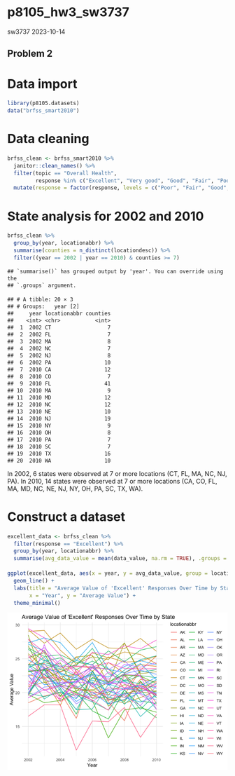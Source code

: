 p8105_hw3_sw3737
================
sw3737
2023-10-14

## Problem 2

# Data import

``` r
library(p8105.datasets)
data("brfss_smart2010")
```

# Data cleaning

``` r
brfss_clean <- brfss_smart2010 %>% 
  janitor::clean_names() %>%
  filter(topic == "Overall Health", 
         response %in% c("Excellent", "Very good", "Good", "Fair", "Poor")) %>% 
  mutate(response = factor(response, levels = c("Poor", "Fair", "Good", "Very good", "Excellent")))
```

# State analysis for 2002 and 2010

``` r
brfss_clean %>%
  group_by(year, locationabbr) %>%
  summarise(counties = n_distinct(locationdesc)) %>%
  filter((year == 2002 | year == 2010) & counties >= 7)
```

    ## `summarise()` has grouped output by 'year'. You can override using the
    ## `.groups` argument.

    ## # A tibble: 20 × 3
    ## # Groups:   year [2]
    ##     year locationabbr counties
    ##    <int> <chr>           <int>
    ##  1  2002 CT                  7
    ##  2  2002 FL                  7
    ##  3  2002 MA                  8
    ##  4  2002 NC                  7
    ##  5  2002 NJ                  8
    ##  6  2002 PA                 10
    ##  7  2010 CA                 12
    ##  8  2010 CO                  7
    ##  9  2010 FL                 41
    ## 10  2010 MA                  9
    ## 11  2010 MD                 12
    ## 12  2010 NC                 12
    ## 13  2010 NE                 10
    ## 14  2010 NJ                 19
    ## 15  2010 NY                  9
    ## 16  2010 OH                  8
    ## 17  2010 PA                  7
    ## 18  2010 SC                  7
    ## 19  2010 TX                 16
    ## 20  2010 WA                 10

In 2002, 6 states were observed at 7 or more locations (CT, FL, MA, NC,
NJ, PA). In 2010, 14 states were observed at 7 or more locations (CA,
CO, FL, MA, MD, NC, NE, NJ, NY, OH, PA, SC, TX, WA).

# Construct a dataset

``` r
excellent_data <- brfss_clean %>% 
  filter(response == "Excellent") %>%
  group_by(year, locationabbr) %>%
  summarise(avg_data_value = mean(data_value, na.rm = TRUE), .groups = "drop")

ggplot(excellent_data, aes(x = year, y = avg_data_value, group = locationabbr, color = locationabbr)) +
  geom_line() +
  labs(title = "Average Value of 'Excellent' Responses Over Time by State",
       x = "Year", y = "Average Value") +
  theme_minimal() 
```

![](p8105_hw3_sw3737_files/figure-gfm/unnamed-chunk-4-1.png)<!-- -->
